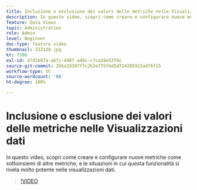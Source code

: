 ```yaml
---
title: Inclusione o esclusione dei valori delle metriche nelle Visualizzazioni dati
description: In questo video, scopri come creare e configurare nuove metriche come sottoinsiemi di altre metriche, e le situazioni in cui questa funzionalità si rivela molto potente nelle visualizzazioni dati.
feature: Data Views
topic: Administration
role: Admin
level: Beginner
doc-type: feature video
thumbnail: 333120.jpg
kt: 7586
exl-id: 47d1b07a-a6fc-490f-a48c-c7ca18e53f0c
source-git-commit: 2b5a19397f7c2b2e775fbd5d724205922ad76f15
workflow-type: ht
source-wordcount: '86'
ht-degree: 100%

---
```


# Inclusione o esclusione dei valori delle metriche nelle Visualizzazioni dati

In questo video, scopri come creare e configurare nuove metriche come sottoinsiemi di altre metriche, e le situazioni in cui questa funzionalità si rivela molto potente nelle visualizzazioni dati.

>[!VIDEO](https://video.tv.adobe.com/v/333120/?quality=12&learn=on)
